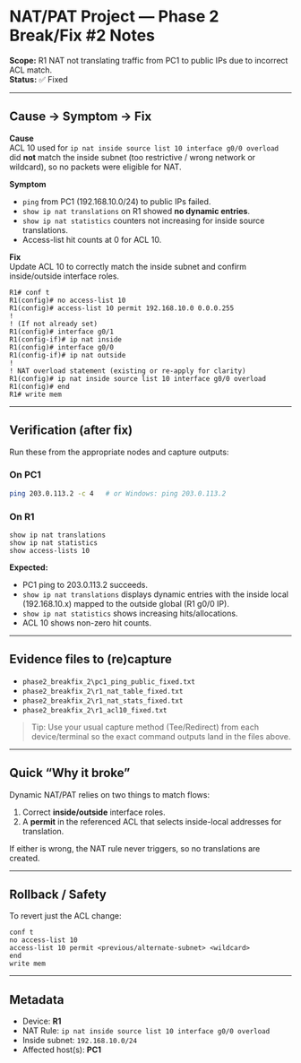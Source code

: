 # NAT/PAT Project — Phase 2 Break/Fix #2 Notes

**Scope:** R1 NAT not translating traffic from PC1 to public IPs due to incorrect ACL match.  
**Status:** ✅ Fixed

---

## Cause → Symptom → Fix

**Cause**  
ACL 10 used for `ip nat inside source list 10 interface g0/0 overload` did **not** match the inside subnet (too restrictive / wrong network or wildcard), so no packets were eligible for NAT.

**Symptom**  
- `ping` from PC1 (192.168.10.0/24) to public IPs failed.  
- `show ip nat translations` on R1 showed **no dynamic entries**.  
- `show ip nat statistics` counters not increasing for inside source translations.  
- Access-list hit counts at 0 for ACL 10.

**Fix**  
Update ACL 10 to correctly match the inside subnet and confirm inside/outside interface roles.

```ios
R1# conf t
R1(config)# no access-list 10
R1(config)# access-list 10 permit 192.168.10.0 0.0.0.255
!
! (If not already set)
R1(config)# interface g0/1
R1(config-if)# ip nat inside
R1(config)# interface g0/0
R1(config-if)# ip nat outside
!
! NAT overload statement (existing or re-apply for clarity)
R1(config)# ip nat inside source list 10 interface g0/0 overload
R1(config)# end
R1# write mem
```

---

## Verification (after fix)

Run these from the appropriate nodes and capture outputs:

### On PC1
```bash
ping 203.0.113.2 -c 4   # or Windows: ping 203.0.113.2
```

### On R1
```ios
show ip nat translations
show ip nat statistics
show access-lists 10
```

**Expected:**  
- PC1 ping to 203.0.113.2 succeeds.  
- `show ip nat translations` displays dynamic entries with the inside local (192.168.10.x) mapped to the outside global (R1 g0/0 IP).  
- `show ip nat statistics` shows increasing hits/allocations.  
- ACL 10 shows non-zero hit counts.

---

## Evidence files to (re)capture

- `phase2_breakfix_2\pc1_ping_public_fixed.txt`
- `phase2_breakfix_2\r1_nat_table_fixed.txt`
- `phase2_breakfix_2\r1_nat_stats_fixed.txt`
- `phase2_breakfix_2\r1_acl10_fixed.txt`

> Tip: Use your usual capture method (Tee/Redirect) from each device/terminal so the exact command outputs land in the files above.

---

## Quick “Why it broke”

Dynamic NAT/PAT relies on two things to match flows:
1) Correct **inside/outside** interface roles.  
2) A **permit** in the referenced ACL that selects inside-local addresses for translation.  

If either is wrong, the NAT rule never triggers, so no translations are created.

---

## Rollback / Safety

To revert just the ACL change:
```ios
conf t
no access-list 10
access-list 10 permit <previous/alternate-subnet> <wildcard>
end
write mem
```

---

## Metadata

- Device: **R1**
- NAT Rule: `ip nat inside source list 10 interface g0/0 overload`
- Inside subnet: `192.168.10.0/24`
- Affected host(s): **PC1**
